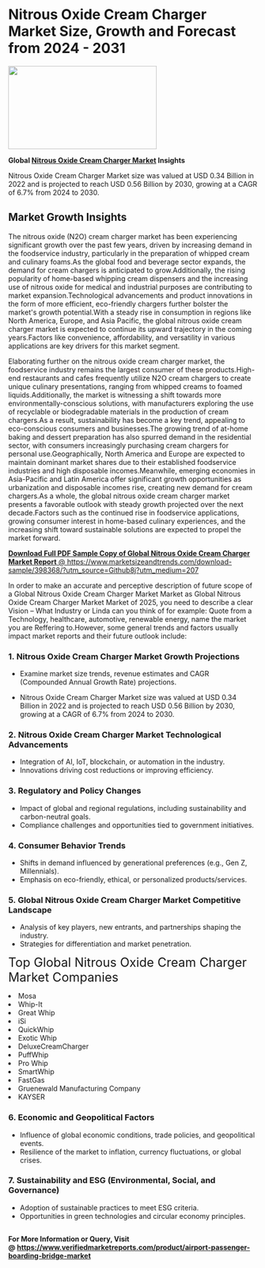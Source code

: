 <H1>Nitrous Oxide Cream Charger Market Size, Growth and Forecast from 2024 - 2031</H1><img class="aligncenter size-medium wp-image-584254" src="https://thirdeyenews.in/wp-content/uploads/2024/09/Global-Market-Research-300x168.jpeg" alt="" width="300" height="168" /><p><strong>Global&nbsp;<a href="https://www.marketsizeandtrends.com/download-sample/398368/?utm_source=Github8j?utm_medium=207">Nitrous Oxide Cream Charger Market</a> Insights</strong></p><p>Nitrous Oxide Cream Charger Market size was valued at USD 0.34 Billion in 2022 and is projected to reach USD 0.56 Billion by 2030, growing at a CAGR of 6.7% from 2024 to 2030.</p><p><h2>Market Growth Insights</h2> <p>The nitrous oxide (N2O) cream charger market has been experiencing significant growth over the past few years, driven by increasing demand in the foodservice industry, particularly in the preparation of whipped cream and culinary foams.As the global food and beverage sector expands, the demand for cream chargers is anticipated to grow.Additionally, the rising popularity of home-based whipping cream dispensers and the increasing use of nitrous oxide for medical and industrial purposes are contributing to market expansion.Technological advancements and product innovations in the form of more efficient, eco-friendly chargers further bolster the market's growth potential.With a steady rise in consumption in regions like North America, Europe, and Asia Pacific, the global nitrous oxide cream charger market is expected to continue its upward trajectory in the coming years.Factors like convenience, affordability, and versatility in various applications are key drivers for this market segment.</p> <p><a href="sample-link"></a></p> <p>Elaborating further on the nitrous oxide cream charger market, the foodservice industry remains the largest consumer of these products.High-end restaurants and cafes frequently utilize N2O cream chargers to create unique culinary presentations, ranging from whipped creams to foamed liquids.Additionally, the market is witnessing a shift towards more environmentally-conscious solutions, with manufacturers exploring the use of recyclable or biodegradable materials in the production of cream chargers.As a result, sustainability has become a key trend, appealing to eco-conscious consumers and businesses.The growing trend of at-home baking and dessert preparation has also spurred demand in the residential sector, with consumers increasingly purchasing cream chargers for personal use.Geographically, North America and Europe are expected to maintain dominant market shares due to their established foodservice industries and high disposable incomes.Meanwhile, emerging economies in Asia-Pacific and Latin America offer significant growth opportunities as urbanization and disposable incomes rise, creating new demand for cream chargers.As a whole, the global nitrous oxide cream charger market presents a favorable outlook with steady growth projected over the next decade.Factors such as the continued rise in foodservice applications, growing consumer interest in home-based culinary experiences, and the increasing shift toward sustainable solutions are expected to propel the market forward.</p> <p><a href="get-more-link"></p><p><span class=""><strong>Download Full PDF Sample Copy of Global Nitrous Oxide Cream Charger Market Report</strong> @ <a href="https://www.marketsizeandtrends.com/download-sample/398368/?utm_source=Github8j?utm_medium=207" target="_blank">https://www.marketsizeandtrends.com/download-sample/398368/?utm_source=Github8j?utm_medium=207</a></span></p><p>In order to make an accurate and perceptive description of future scope of a Global&nbsp;Nitrous Oxide Cream Charger Market Market as Global&nbsp;Nitrous Oxide Cream Charger Market Market of 2025, you need to describe a clear Vision &ndash; What Industry or Linda can you think of for example: Quote from a Technology, healthcare, automotive, renewable energy, name the market you are Reffering to.However, some general trends and factors usually impact market reports and their future outlook include:</p><h3>1.&nbsp;<strong>Nitrous Oxide Cream Charger Market Growth Projections</strong></h3><ul><li>Examine market size trends, revenue estimates and CAGR (Compounded Annual Growth Rate) projections.</li><li><p>Nitrous Oxide Cream Charger Market size was valued at USD 0.34 Billion in 2022 and is projected to reach USD 0.56 Billion by 2030, growing at a CAGR of 6.7% from 2024 to 2030.</p></li></ul><h3>2.&nbsp;<strong>Nitrous Oxide Cream Charger Market Technological Advancements</strong></h3><ul><li>Integration of AI, IoT, blockchain, or automation in the industry.</li><li>Innovations driving cost reductions or improving efficiency.</li></ul><h3>3.&nbsp;<strong>Regulatory and Policy Changes</strong></h3><ul><li>Impact of global and regional regulations, including sustainability and carbon-neutral goals.</li><li>Compliance challenges and opportunities tied to government initiatives.</li></ul><h3>4.&nbsp;<strong>Consumer Behavior Trends</strong></h3><ul><li>Shifts in demand influenced by generational preferences (e.g., Gen Z, Millennials).</li><li>Emphasis on eco-friendly, ethical, or personalized products/services.</li></ul><h3>5.&nbsp;<strong>Global Nitrous Oxide Cream Charger Market Competitive Landscape</strong></h3><ul><li>Analysis of key players, new entrants, and partnerships shaping the industry.</li><li>Strategies for differentiation and market penetration.</li></ul><p data-pm-slice="1 1 []"><span style="color: inherit; font-family: inherit; font-size: 25px;">Top Global Nitrous Oxide Cream Charger Market Companies</span></p><div class="" data-test-id=""><p><li>Mosa</li><li> Whip-It</li><li> Great Whip</li><li> iSi</li><li> QuickWhip</li><li> Exotic Whip</li><li> DeluxeCreamCharger</li><li> PuffWhip</li><li> Pro Whip</li><li> SmartWhip</li><li> FastGas</li><li> Gruenewald Manufacturing Company</li><li> KAYSER</li></p></div><h3>6.&nbsp;<strong>Economic and Geopolitical Factors</strong></h3><ul><li>Influence of global economic conditions, trade policies, and geopolitical events.</li><li>Resilience of the market to inflation, currency fluctuations, or global crises.</li></ul><h3>7.&nbsp;<strong>Sustainability and ESG (Environmental, Social, and Governance)</strong></h3><ul><li>Adoption of sustainable practices to meet ESG criteria.</li><li>Opportunities in green technologies and circular economy principles.</li></ul><h2><strong style="font-size: 14px;">For More Information or Query, Visit @&nbsp;</strong><a style="background-color: #ffffff; font-size: 14px;" href="https://www.marketsizeandtrends.com/report/nitrous-oxide-cream-charger-market/" target="_blank">https://www.verifiedmarketreports.com/product/airport-passenger-boarding-bridge-market</a></h2>